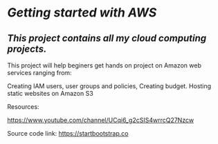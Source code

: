 
# *Getting started with AWS*

## *This project contains all my cloud computing projects.*

This project will help beginers get hands on project on Amazon web services ranging from:

Creating IAM users, user groups and policies, Creating budget. Hosting static websites on Amazon S3

Resources:

https://www.youtube.com/channel/UCqi6_g2cSIS4wrrcQ27Nzcw

Source code link: https://startbootstrap.co
